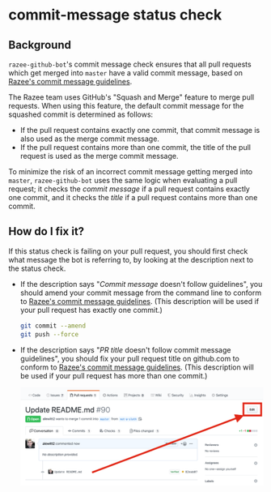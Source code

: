 # commit-message status check

## Background

`razee-github-bot`'s commit message check ensures that all pull requests which get
merged into `master` have a valid commit message, based on [Razee's commit message guidelines](https://github.com/razee-io/Razee/blob/master/commit-message-guidelines.md).

The Razee team uses GitHub's "Squash and Merge" feature to merge pull requests.
When using this feature, the default commit message for the squashed commit is
determined as follows:

- If the pull request contains exactly one commit, that commit message is also
used as the merge commit message.
- If the pull request contains more than one commit, the title of the pull
request is used as the merge commit message.

To minimize the risk of an incorrect commit message getting merged into `master`,
`razee-github-bot` uses the same logic when evaluating a pull request; it checks
the *commit message* if a pull request contains exactly one commit, and it checks
the *title* if a pull request contains more than one commit.

## How do I fix it?

If this status check is failing on your pull request, you should first check what
message the bot is referring to, by looking at the description next to the status
check.

* If the description says "*Commit message* doesn't follow guidelines", you should
amend your commit message from the command line to conform to [Razee's commit message guidelines](https://github.com/razee-io/Razee/blob/master/commit-message-guidelines.md).
(This description will be used if your pull request has exactly one commit.)

    ```bash
    git commit --amend
    git push --force
    ```

* If the description says "*PR title* doesn't follow commit message guidelines",
you should fix your pull request title on github.com to conform to [Razee's commit message guidelines](https://github.com/razee-io/Razee/blob/master/commit-message-guidelines.md).
(This description will be used if your pull request has more than one commit.)

    ![](./images/edit-pr-title.png)
